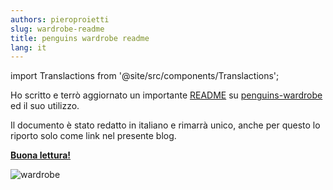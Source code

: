 ```yaml
---
authors: pieroproietti
slug: wardrobe-readme
title: penguins wardrobe readme
lang: it
---
```

import Translactions from '@site/src/components/Translactions';

<Translactions />

Ho scritto e terrò aggiornato un importante [README](https://github.com/pieroproietti/penguins-wardrobe/tree/main/DOCUMENTATION#penguins-wardrobe) su [penguins-wardrobe](https://github.com/pieroproietti/penguins-wardrobe) ed il suo utilizzo. 

Il documento è stato redatto in italiano e rimarrà unico, anche per questo lo riporto solo come link nel presente blog.

**[Buona lettura!](https://github.com/pieroproietti/penguins-wardrobe/tree/main/DOCUMENTATION#penguins-wardrobe)**


![wardrobe](https://github.com/pieroproietti/penguins-wardrobe/raw/main/DOCUMENTATION/images/wardrobe/51616859915_5f8eaabfa4_w.jpg)

